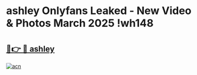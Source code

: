 # ashley Onlyfans Leaked - New Video & Photos March 2025 !wh148

# <h2><a href="https://wt1ntm.iuczelnia.edu.pl?title=ashley&ref=wh148">🔗👉 🔴 ashley</a></h2>

[![acn](https://github.com/user-attachments/assets/0f9c940e-d8b0-45ae-aac7-cd30a18b3e1c)](https://wt1ntm.iuczelnia.edu.pl?title=ashley&ref=wh148)

